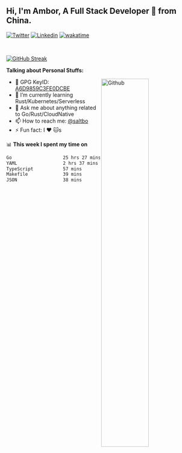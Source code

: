 ## Hi, I'm Ambor, A Full Stack Developer 🚀 from China.

[![Twitter](https://img.shields.io/badge/-saltbo-1ca0f1?style=flat&logo=twitter&logoColor=white)](https://twitter.com/rdsaltbo)
[![Linkedin](https://img.shields.io/badge/-saltbo-blue?style=flat&logo=Linkedin&logoColor=white)](https://www.linkedin.com/in/saltbo/)
[![wakatime](https://wakatime.com/badge/user/f82b1c77-faab-48cd-aef5-a12c0aff104b.svg)](https://wakatime.com/@f82b1c77-faab-48cd-aef5-a12c0aff104b)

&nbsp;  

[![GitHub Streak](http://github-readme-streak-stats.herokuapp.com?user=saltbo&hide_border=true&date_format=M%20j%5B%2C%20Y%5D)](https://git.io/streak-stats)

**Talking about Personal Stuffs:**
<!-- Any image aligned to the right. Beware the width  -->
<img width="50%" align="right" alt="Github" src="https://raw.githubusercontent.com/saltbo/saltbo/master/images/git-header.svg" />

- 🤘 GPG KeyID: [A6D9859C3FE0DCBE](https://saltbo.cn/pgp_keys.asc)
- 🌱 I’m currently learning Rust/Kubernetes/Serverless
- 💬 Ask me about anything related to Go/Rust/CloudNative
- 📫 How to reach me: [@saltbo](https://t.me/saltbo)
- ⚡ Fun fact: I :heart: :cat:s


📊 **This week I spent my time on**
<!--START_SECTION:waka-->

```txt
Go                   25 hrs 27 mins  ███████████████████▓░░░░░   78.65 %
YAML                 2 hrs 37 mins   ██░░░░░░░░░░░░░░░░░░░░░░░   08.10 %
TypeScript           57 mins         ▓░░░░░░░░░░░░░░░░░░░░░░░░   02.98 %
Makefile             39 mins         ▓░░░░░░░░░░░░░░░░░░░░░░░░   02.03 %
JSON                 38 mins         ▓░░░░░░░░░░░░░░░░░░░░░░░░   02.00 %
```

<!--END_SECTION:waka-->
